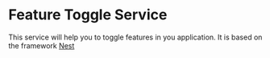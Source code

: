 # Feature Toggle Service
This service will help you to toggle features in you application.
It is based on the framework [Nest](https://docs.nestjs.com/)
